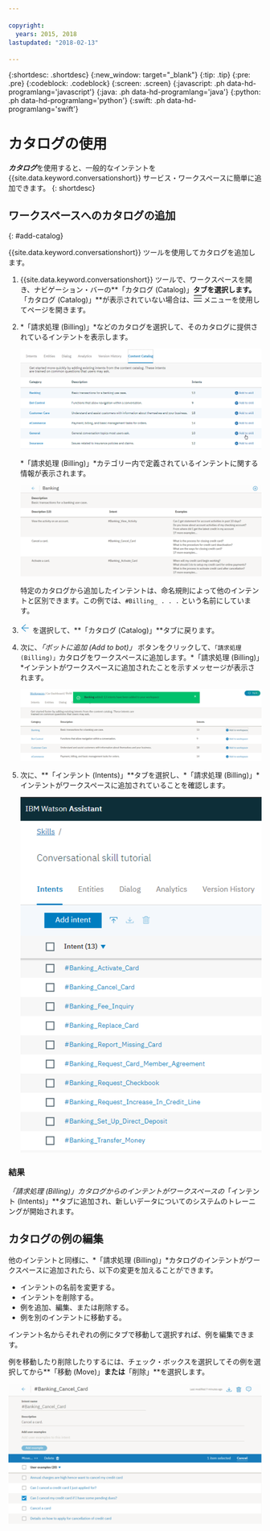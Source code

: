 ```yaml
---

copyright:
  years: 2015, 2018
lastupdated: "2018-02-13"

---
```


{:shortdesc: .shortdesc}
{:new_window: target="_blank"}
{:tip: .tip}
{:pre: .pre}
{:codeblock: .codeblock}
{:screen: .screen}
{:javascript: .ph data-hd-programlang='javascript'}
{:java: .ph data-hd-programlang='java'}
{:python: .ph data-hd-programlang='python'}
{:swift: .ph data-hd-programlang='swift'}

# カタログの使用

***カタログ***を使用すると、一般的なインテントを {{site.data.keyword.conversationshort}} サービス・ワークスペースに簡単に追加できます。
{: shortdesc}

## ワークスペースへのカタログの追加
{: #add-catalog}

{{site.data.keyword.conversationshort}} ツールを使用してカタログを追加します。

1.  {{site.data.keyword.conversationshort}} ツールで、ワークスペースを開き、ナビゲーション・バーの**「カタログ (Catalog)」**タブを選択します。**「カタログ (Catalog)」**が表示されていない場合は、![メニュー](images/Menu_16.png) メニューを使用してページを開きます。

1.  *「請求処理 (Billing)」*などのカタログを選択して、そのカタログに提供されているインテントを表示します。

    ![使用可能なカタログを示す画面キャプチャー](images/catalog_overview.png)

    *「請求処理 (Billing)」*カテゴリー内で定義されているインテントに関する情報が表示されます。

    ![「請求処理 (Billing)」カテゴリーのインテントを示す画面キャプチャー](images/catalog_open.png)

    特定のカタログから追加したインテントは、命名規則によって他のインテントと区別できます。この例では、`#Billing_ . . .` という名前にしています。

1.  ![閉じる矢印](images/close_arrow.png) を選択して、**「カタログ (Catalog)」**タブに戻ります。

1.  次に、*「ボットに追加 (Add to bot)」* ボタンをクリックして、`「請求処理 (Billing)」`カタログをワークスペースに追加します。*「請求処理 (Billing)」*インテントがワークスペースに追加されたことを示すメッセージが表示されます。

    ![「ボットに追加 (Add to bot)」ボタンを示す画面キャプチャー](images/catalog_addtobot.png)

1.  次に、**「インテント (Intents)」**タブを選択し、*「請求処理 (Billing)」*インテントがワークスペースに追加されていることを確認します。

    ![「インテント (Intents)」タブに「請求処理 (Billing)」インテントがリストされていることを示す画面キャプチャー](images/catalog_intents.png)

### 結果

*「請求処理 (Billing)」*カタログからのインテントがワークスペースの**「インテント (Intents)」**タブに追加され、新しいデータについてのシステムのトレーニングが開始されます。

## カタログの例の編集

他のインテントと同様に、*「請求処理 (Billing)」*カタログのインテントがワークスペースに追加されたら、以下の変更を加えることができます。

- インテントの名前を変更する。
- インテントを削除する。
- 例を追加、編集、または削除する。
- 例を別のインテントに移動する。

インテント名からそれぞれの例にタブで移動して選択すれば、例を編集できます。

例を移動したり削除したりするには、チェック・ボックスを選択してその例を選択してから**「移動 (Move)」**または**「削除」**を選択します。

  ![例の移動または削除の方法を示す画面キャプチャー](images/catalog_edit.png)

